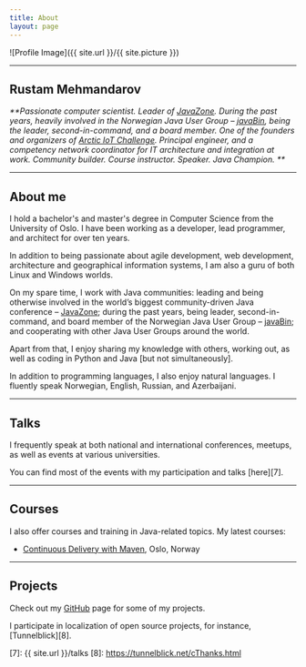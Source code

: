 ```yaml
---
title: About
layout: page
---
```

![Profile Image]({{ site.url }}/{{ site.picture }})

---

## Rustam Mehmandarov

_**Passionate computer scientist. Leader of [JavaZone][1]. During the past years, heavily involved in the Norwegian Java User Group – [javaBin][6], being the leader, second-in-command, and a board member. One of the founders and organizers of [Arctic IoT Challenge][4]. Principal engineer, and a competency network coordinator for IT architecture and integration at work. Community builder. Course instructor. Speaker. Java Champion. **_

---

## About me

I hold a bachelor's and master's degree in Computer Science from the University of Oslo. I have been working as a developer, lead programmer, and architect for over ten years. 

In addition to being passionate about agile development, web development, architecture and geographical information systems, I am also a guru of both Linux and Windows worlds.

On my spare time, I work with Java communities: leading and being otherwise involved in the world’s biggest community-driven Java conference – [JavaZone][1]; during the past years, being leader, second-in-command, and board member of the Norwegian Java User Group – [javaBin][6]; and cooperating with other Java User Groups around the world.

Apart from that, I enjoy sharing my knowledge with others, working out, as well as coding in Python and Java [but not simultaneously].

In addition to programming languages, I also enjoy natural languages. I fluently speak Norwegian, English, Russian, and Azerbaijani.

---

## Talks

I frequently speak at both national and international conferences, meetups, as well as events at various universities.

You can find most of the events with my participation and talks [here][7].

---

## Courses

I also offer courses and training in Java-related topics. My latest courses:

* [Continuous Delivery with Maven][5], Oslo, Norway

---

## Projects

Check out my [GitHub][3] page for some of my projects. 

I participate in localization of open source projects, for instance, [Tunnelblick][8].


[1]: https://javazone.no
[2]: http://lanyrd.com/profile/rmehmandarov/
[3]: https://github.com/mehmandarov
[4]: http://ariot.no
[5]: http://programutvikling.no/course/continuous-delivery-with-maven/
[6]: http://java.no
[7]: {{ site.url }}/talks
[8]: https://tunnelblick.net/cThanks.html
